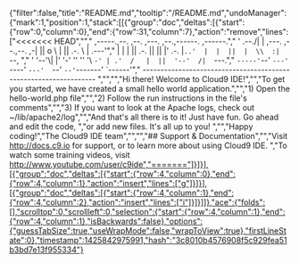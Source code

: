 {"filter":false,"title":"README.md","tooltip":"/README.md","undoManager":{"mark":1,"position":1,"stack":[[{"group":"doc","deltas":[{"start":{"row":0,"column":0},"end":{"row":31,"column":7},"action":"remove","lines":["<<<<<<< HEAD","","     ,-----.,--.                  ,--. ,---.   ,--.,------.  ,------.","    '  .--./|  | ,---. ,--.,--. ,-|  || o   \\  |  ||  .-.  \\ |  .---'","    |  |    |  || .-. ||  ||  |' .-. |`..'  |  |  ||  |  \\  :|  `--, ","    '  '--'\\|  |' '-' ''  ''  '\\ `-' | .'  /   |  ||  '--'  /|  `---.","     `-----'`--' `---'  `----'  `---'  `--'    `--'`-------' `------'","    ----------------------------------------------------------------- ","","","Hi there! Welcome to Cloud9 IDE!","","To get you started, we have created a small hello world application.","","1) Open the hello-world.php file","","2) Follow the run instructions in the file's comments","","3) If you want to look at the Apache logs, check out ~/lib/apache2/log","","And that's all there is to it! Just have fun. Go ahead and edit the code, ","or add new files. It's all up to you! ","","Happy coding!","The Cloud9 IDE team","","","## Support & Documentation","","Visit http://docs.c9.io for support, or to learn more about using Cloud9 IDE. ","To watch some training videos, visit http://www.youtube.com/user/c9ide","======="]}]}],[{"group":"doc","deltas":[{"start":{"row":4,"column":0},"end":{"row":4,"column":1},"action":"insert","lines":["g"]}]}],[{"group":"doc","deltas":[{"start":{"row":4,"column":1},"end":{"row":4,"column":2},"action":"insert","lines":["i"]}]}]]},"ace":{"folds":[],"scrolltop":0,"scrollleft":0,"selection":{"start":{"row":4,"column":1},"end":{"row":4,"column":1},"isBackwards":false},"options":{"guessTabSize":true,"useWrapMode":false,"wrapToView":true},"firstLineState":0},"timestamp":1425842975991,"hash":"3c8010b4576908f5c929fea51b3bd7e13f955334"}